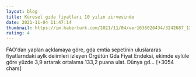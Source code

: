 ```yaml
--- 
layout: blog
title: Küresel gıda fiyatları 10 yılın zirvesinde
date: 2021-11-04 11:47:14
thumbnail: https://im.haberturk.com/2021/11/04/ver1636026434/3242687_1200x627.jpg
rating: 4
---
```

FAO'dan yaplan açklamaya göre, gda emtia sepetinin uluslararas fiyatlarndaki aylk deiimleri izleyen Örgütün Gda Fiyat Endeksi, ekimde eylüle göre yüzde 3,9 artarak ortalama 133,2 puana ulat. Dünya gd… [+3054 chars]